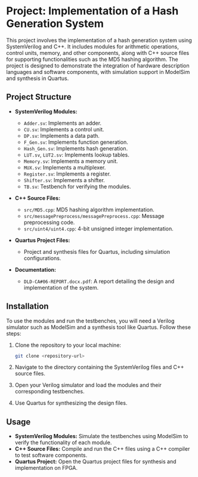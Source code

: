 
# Project: Implementation of a Hash Generation System

This project involves the implementation of a hash generation system using SystemVerilog and C++. It includes modules for arithmetic operations, control units, memory, and other components, along with C++ source files for supporting functionalities such as the MD5 hashing algorithm. The project is designed to demonstrate the integration of hardware description languages and software components, with simulation support in ModelSim and synthesis in Quartus.

## Project Structure

- **SystemVerilog Modules:**
  - `Adder.sv`: Implements an adder.
  - `CU.sv`: Implements a control unit.
  - `DP.sv`: Implements a data path.
  - `F_Gen.sv`: Implements function generation.
  - `Hash_Gen.sv`: Implements hash generation.
  - `LUT.sv`, `LUT2.sv`: Implements lookup tables.
  - `Memory.sv`: Implements a memory unit.
  - `MUX.sv`: Implements a multiplexer.
  - `Register.sv`: Implements a register.
  - `Shifter.sv`: Implements a shifter.
  - `TB.sv`: Testbench for verifying the modules.

- **C++ Source Files:**
  - `src/MD5.cpp`: MD5 hashing algorithm implementation.
  - `src/messagePreprocess/messagePreprocess.cpp`: Message preprocessing code.
  - `src/uint4/uint4.cpp`: 4-bit unsigned integer implementation.

- **Quartus Project Files:**
  - Project and synthesis files for Quartus, including simulation configurations.

- **Documentation:**
  - `DLD-CA#06-REPORT.docx.pdf`: A report detailing the design and implementation of the system.

## Installation

To use the modules and run the testbenches, you will need a Verilog simulator such as ModelSim and a synthesis tool like Quartus. Follow these steps:

1. Clone the repository to your local machine:
   ```bash
   git clone <repository-url>
   ```

2. Navigate to the directory containing the SystemVerilog files and C++ source files.

3. Open your Verilog simulator and load the modules and their corresponding testbenches.

4. Use Quartus for synthesizing the design files.

## Usage

- **SystemVerilog Modules:** Simulate the testbenches using ModelSim to verify the functionality of each module.
- **C++ Source Files:** Compile and run the C++ files using a C++ compiler to test software components.
- **Quartus Project:** Open the Quartus project files for synthesis and implementation on FPGA.

